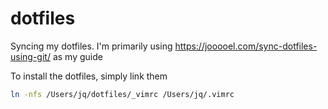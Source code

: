 # dotfiles
Syncing my dotfiles. I'm primarily using https://jooooel.com/sync-dotfiles-using-git/ as my guide

To install the dotfiles, simply link them

```bash
ln -nfs /Users/jq/dotfiles/_vimrc /Users/jq/.vimrc
```
